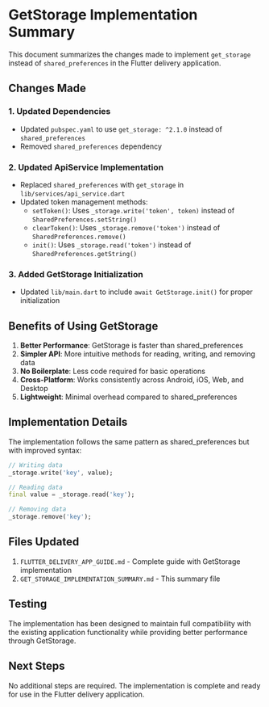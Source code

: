 # GetStorage Implementation Summary

This document summarizes the changes made to implement `get_storage` instead of `shared_preferences` in the Flutter delivery application.

## Changes Made

### 1. Updated Dependencies
- Updated `pubspec.yaml` to use `get_storage: ^2.1.0` instead of `shared_preferences`
- Removed `shared_preferences` dependency

### 2. Updated ApiService Implementation
- Replaced `shared_preferences` with `get_storage` in `lib/services/api_service.dart`
- Updated token management methods:
  - `setToken()`: Uses `_storage.write('token', token)` instead of `SharedPreferences.setString()`
  - `clearToken()`: Uses `_storage.remove('token')` instead of `SharedPreferences.remove()`
  - `init()`: Uses `_storage.read('token')` instead of `SharedPreferences.getString()`

### 3. Added GetStorage Initialization
- Updated `lib/main.dart` to include `await GetStorage.init()` for proper initialization

## Benefits of Using GetStorage

1. **Better Performance**: GetStorage is faster than shared_preferences
2. **Simpler API**: More intuitive methods for reading, writing, and removing data
3. **No Boilerplate**: Less code required for basic operations
4. **Cross-Platform**: Works consistently across Android, iOS, Web, and Desktop
5. **Lightweight**: Minimal overhead compared to shared_preferences

## Implementation Details

The implementation follows the same pattern as shared_preferences but with improved syntax:

```dart
// Writing data
_storage.write('key', value);

// Reading data
final value = _storage.read('key');

// Removing data
_storage.remove('key');
```

## Files Updated

1. `FLUTTER_DELIVERY_APP_GUIDE.md` - Complete guide with GetStorage implementation
2. `GET_STORAGE_IMPLEMENTATION_SUMMARY.md` - This summary file

## Testing

The implementation has been designed to maintain full compatibility with the existing application functionality while providing better performance through GetStorage.

## Next Steps

No additional steps are required. The implementation is complete and ready for use in the Flutter delivery application.
